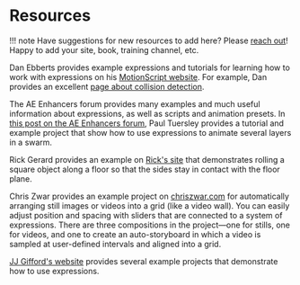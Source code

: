 # Resources

!!! note
    Have suggestions for new resources to add here? Please [reach out](mailto:hi@docsforadobe.dev)! Happy to add your site, book, training channel, etc.

Dan Ebberts provides example expressions and tutorials for learning how to work with expressions on his [MotionScript website](https://www.motionscript.com). For example, Dan provides an excellent [page about collision detection](http://www.motionscript.com/design-guide/collision.html).

The AE Enhancers forum provides many examples and much useful information about expressions, as well as scripts and animation presets. In [this post on the AE Enhancers forum](https://aenhancers.com/viewtopic.php?t=630), Paul Tuersley provides a tutorial and example project that show how to use expressions to animate several layers in a swarm.

Rick Gerard provides an example on [Rick's site](https://hottek.net/2007/11/square-wheels.html) that demonstrates rolling a square object along a floor so that the sides stay in contact with the floor plane.

Chris Zwar provides an example project on [chriszwar.com](http://chriszwar.com/wordpress/2008/11/imagegrids/) for automatically arranging still images or videos into a grid (like a video wall). You can easily adjust position and spacing with sliders that are connected to a system of expressions. There are three compositions in the project—one for stills, one for videos, and one to create an auto-storyboard in which a video is sampled at user-defined intervals and aligned into a grid.

[JJ Gifford's website](http://www.jjgifford.com/expressions/) provides several example projects that demonstrate how to use expressions.
